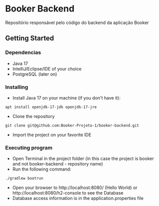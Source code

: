 # Booker Backend
Repositório responsável pelo código do backend da aplicação Booker

## Getting Started

### Dependencias

* Java 17
* IntelliJ/Eclipse/IDE of your choice
* PostgreSQL (later on)

### Installing

* Install Java 17 on your machine (if you don't have it):

```
apt install openjdk-17-jdk openjdk-17-jre
```
* Clone the repository
```
git clone git@github.com:Booker-Projeto-1/booker-backend.git
```

* Import the project on your favorite IDE

### Executing program

* Open Terminal in the project folder (in this case the project is booker and not booker-backend - repository name)
* Run the following command:
```
./gradlew bootrun
```

* Open your browser to http://localhost:8080/ (Hello World) or http://localhost:8080/h2-console to see the Database
* Database access information is in the application.properties file
